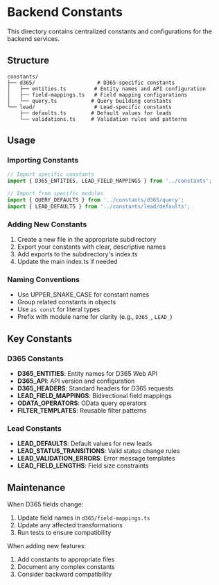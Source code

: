 # Backend Constants

This directory contains centralized constants and configurations for the backend services.

## Structure

```
constants/
├── d365/                    # D365-specific constants
│   ├── entities.ts         # Entity names and API configuration
│   ├── field-mappings.ts   # Field mapping configurations
│   └── query.ts           # Query building constants
└── lead/                   # Lead-specific constants
    ├── defaults.ts        # Default values for leads
    └── validations.ts     # Validation rules and patterns
```

## Usage

### Importing Constants

```typescript
// Import specific constants
import { D365_ENTITIES, LEAD_FIELD_MAPPINGS } from '../constants';

// Import from specific modules
import { QUERY_DEFAULTS } from '../constants/d365/query';
import { LEAD_DEFAULTS } from '../constants/lead/defaults';
```

### Adding New Constants

1. Create a new file in the appropriate subdirectory
2. Export your constants with clear, descriptive names
3. Add exports to the subdirectory's index.ts
4. Update the main index.ts if needed

### Naming Conventions

- Use UPPER_SNAKE_CASE for constant names
- Group related constants in objects
- Use `as const` for literal types
- Prefix with module name for clarity (e.g., `D365_`, `LEAD_`)

## Key Constants

### D365 Constants

- **D365_ENTITIES**: Entity names for D365 Web API
- **D365_API**: API version and configuration
- **D365_HEADERS**: Standard headers for D365 requests
- **LEAD_FIELD_MAPPINGS**: Bidirectional field mappings
- **ODATA_OPERATORS**: OData query operators
- **FILTER_TEMPLATES**: Reusable filter patterns

### Lead Constants

- **LEAD_DEFAULTS**: Default values for new leads
- **LEAD_STATUS_TRANSITIONS**: Valid status change rules
- **LEAD_VALIDATION_ERRORS**: Error message templates
- **LEAD_FIELD_LENGTHS**: Field size constraints

## Maintenance

When D365 fields change:
1. Update field names in `d365/field-mappings.ts`
2. Update any affected transformations
3. Run tests to ensure compatibility

When adding new features:
1. Add constants to appropriate files
2. Document any complex constants
3. Consider backward compatibility